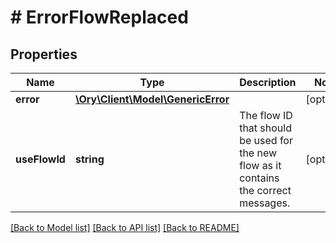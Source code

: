 # # ErrorFlowReplaced

## Properties

Name | Type | Description | Notes
------------ | ------------- | ------------- | -------------
**error** | [**\Ory\Client\Model\GenericError**](GenericError.md) |  | [optional]
**useFlowId** | **string** | The flow ID that should be used for the new flow as it contains the correct messages. | [optional]

[[Back to Model list]](../../README.md#models) [[Back to API list]](../../README.md#endpoints) [[Back to README]](../../README.md)
